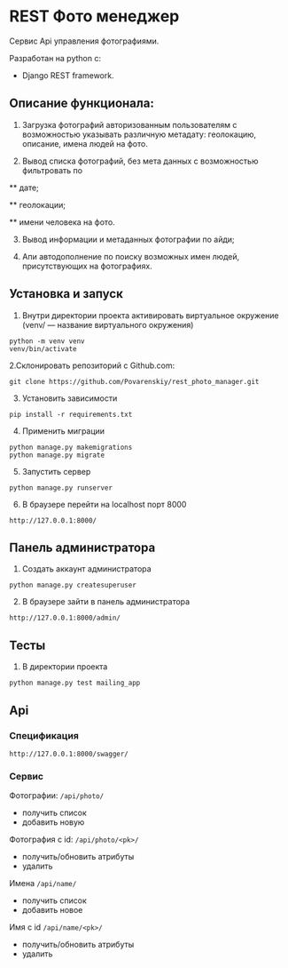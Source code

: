 # REST Фото менеджер

Сервис Api управления фотографиями. 

Разработан на python с:
* Django REST framework.

## Описание функционала:

1. Загрузка фотографий авторизованным пользователям с возможностью указывать различную метадату: геолокацию, описание, имена людей на фото.

2. Вывод списка фотографий, без мета данных с возможностью фильтровать по 

** дате;

** геолокации;

** имени человека на фото.

3. Вывод информации и метаданных фотографии по айди;

4. Апи автодополнение по поиску возможных имен людей, присутствующих на фотографиях. 


## Установка и запуск

1. Внутри директории проекта активировать виртуальное окружение (venv/ — название виртуального окружения)
````
python -m venv venv
venv/bin/activate
````
2.Склонировать репозиторий с Github.com:
````
git clone https://github.com/Povarenskiy/rest_photo_manager.git
```` 
3. Установить зависимости
````
pip install -r requirements.txt
````
4. Применить миграции
````
python manage.py makemigrations
python manage.py migrate
````
5. Запустить сервер
````
python manage.py runserver
````
6. В браузере перейти на localhost порт 8000
````
http://127.0.0.1:8000/
````

## Панель администратора
1. Создать аккаунт администратора  
````
python manage.py createsuperuser
````
2. В браузере зайти в панель администратора
````
http://127.0.0.1:8000/admin/
````

## Тесты 
1. В директории проекта
````
python manage.py test mailing_app
````

## Api

### Cпецификация
````
http://127.0.0.1:8000/swagger/
```` 
### Сервис

Фотографии: ````/api/photo/```` 
* получить список
* добавить новую


Фотография с id: ````/api/photo/<pk>/````
* получить/обновить атрибуты
* удалить


Имена ````/api/name/```` 
* получить список 
* добавить новое 


Имя c id ````/api/name/<pk>/````
* получить/обновить атрибуты
* удалить 

